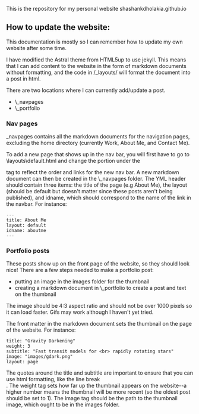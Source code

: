 This is the repository for my personal website shashankdholakia.github.io

## How to update the website:



This documentation is mostly so I can remember how to update my own website after some time.

I have modified the Astral theme from HTML5up to use jekyll. This means that I can add content to the website in the form of markdown documents without formatting, and the code in /_layouts/ will format the document into a post in html.

There are two locations where I can currently add/update a post.

- \\_navpages
- \\_portfolio

### Nav pages
_navpages contains all the markdown documents for the navigation pages, excluding the home directory (currently Work, About Me, and Contact Me). 

To add a new page that shows up in the nav bar, you will first have to go to \layouts\default.html and change the portion under the <nav> tag to reflect the order and links for the new nav bar. A new markdown document can then be created in the \\_navpages folder.
The YML header should contain three items: the title of the page (e.g About Me), the layout (should be default but doesn't matter since these posts aren't being published), and idname, which should correspond to the name of the link in the navbar. For instance: 

```
---
title: About Me
layout: default
idname: aboutme
---
```

### Portfolio posts

These posts show up on the front page of the website, so they should look nice! There are a few steps needed to make a portfolio post:

- putting an image in the images folder for the thumbnail
- creating a markdown document in \\_portfolio to create a post and text on the thumbnail

The image should be 4:3 aspect ratio and should not be over 1000 pixels so it can load faster. Gifs may work although I haven't yet tried.

The front matter in the markdown document sets the thumbnail on the page of the website. For instance: 

```
title: "Gravity Darkening"
weight: 3
subtitle: "Fast transit models for <br> rapidly rotating stars"
image: "images/gdark.png"
layout: page
```

The quotes around the title and subtitle are important to ensure that you can use html formatting, like the line break <br>. The weight tag sets how far up the thumbnail appears on the website--a higher number means the thumbnail will be more recent (so the oldest post should be set to 1). The image tag should be the path to the thumbnail image, which ought to be in the images folder.